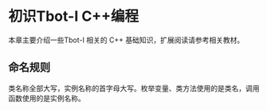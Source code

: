 # 初识Tbot-I C++编程

本章主要介绍一些Tbot-I 相关的 C++ 基础知识，扩展阅读请参考相关教材。

## 命名规则
类名称全部大写，实例名称的首字母大写。枚举变量、类方法使用的是类名，调用函数使用的是实例名称。

